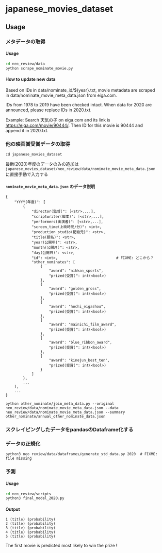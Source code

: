 # japanese_movies_dataset


## Usage
### メタデータの取得
#### Usage
```bash
cd neo_review/data
python scrape_nominate_movie.py
```

#### How to update new data
Based on IDs in data/nominate_id/${year}.txt, movie metadata are scraped in data/nominate_movie_meta_data.json from eiga.com.

IDs from 1978 to 2019 have been checked intact. When data for 2020 are announced, please replace IDs in 2020.txt.

Example:
Search 天気の子 on eiga.com and its link is https://eiga.com/movie/90444/.
Then ID for this movie is 90444 and append it in 2020.txt.

### 他の映画賞受賞データの取得
`cd japanese_movies_dataset`

最新(2020)年度のデータのみの追加は `japanese_movies_dataset/neo_review/data/nominate_movie_meta_data.json` に直接手動で入力する

#### `nominate_movie_meta_data.json` のデータ説明

    {
        "YYYY(年度)": [
            {
                "director(監督)": [<str>,...],
                "scriptwriter(脚本)": [<str>,...],
                "performers(出演者)": [<str>,...],
                "screen_time(上映時間/分)": <int>,
                "production_studio(配給元)": <str>,
                "title(題名)": <str>,
                "year(公開年)": <str>,
                "month(公開月)": <str>,
                "day(公開日)": <str>,
                "id": <int>,                           # FIXME: どこから？
                "other_nominates": [
                    {
                        "award": "nikkan_sports",
                        "prized(受賞)": int(<bool>)
                    },
                    {
                        "award": "golden_gross",
                        "prized(受賞)": int(<bool>)
                    },
                    {
                        "award": "hochi_eigashou",
                        "prized(受賞)": int(<bool>)
                    },
                    {
                        "award": "mainichi_film_award",
                        "prized(受賞)": int(<bool>)
                    },
                    {
                        "award": "blue_ribbon_award",
                        "prized(受賞)": int(<bool>)
                    },
                    {
                        "award": "kinejun_best_ten",
                        "prized(受賞)": int(<bool>)
                    }
                ]
            },
            ...
        ],
        ...
    }

`python other_nominate/join_meta_data.py --original neo_review/data/nominate_movie_meta_data.json --data neo_review/data/nominate_movie_meta_data.json --summary other_nominate/annual_other_nominate_data.json`

### スクレイピングしたデータをpandasのDataframe化する

### データの正規化
```
python3 neo_review/data/dataframes/generate_std_data.py 2020  # FIXME: file missing
```
### 予測
#### Usage
```bash
cd neo_review/scripts
python3 final_model_2020.py
```
#### Output
```
1 (title) (probability)
2 (title) (probability)
3 (title) (probability)
4 (title) (probability)
5 (title) (probability)
```
The first movie is predicted most likely to win the prize !
